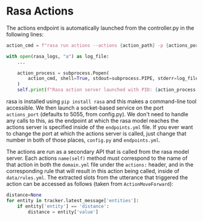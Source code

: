 # Rasa Actions

The actions endpoint is automatically launched from the controller.py in the following lines:


```python
action_cmd = f"rasa run actions --actions {action_path} -p {actions_port}"

with open(rasa_logs, "a") as log_file:
    ...

    action_process = subprocess.Popen(
        action_cmd, shell=True, stdout=subprocess.PIPE, stderr=log_file
    )
    self.print(f"Rasa action server launched with PID: {action_process.pid}")
```

rasa is installed using `pip install rasa` and this makes a command-line tool accessible. We then launch a socket-based service on the port `actions_port` (defaults to 5055, from config.py). We don't need to handle any calls to this, as the endpoint at which the rasa model reaches the actions server is specified inside of the `endpoints.yml` file. If you ever want to change the port at which the actions server is called, just change that number in both of those places, `config.py` and `endpoints.yml`.

The actions are run as a secondary API that is called from the rasa model server. Each actions `name(self)` method must correspond to the name of that action in both the `domain.yml` file under the `actions:` header, and in the corresponding rule that will result in this action being called, inside of `data/rules.yml`. The extracted slots from the utterance that triggered the action can be accessed as follows (taken from `ActionMoveForward`):

```python
distance=None
for entity in tracker.latest_message['entities']:
    if entity['entity'] == 'distance':
        distance = entity['value']
```